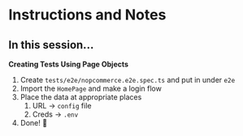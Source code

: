 # Instructions and Notes

## In this session...

**Creating Tests Using Page Objects**
1. Create `tests/e2e/nopcommerce.e2e.spec.ts` and put in under `e2e`
2. Import the `HomePage` and make a login flow
3. Place the data at appropriate places
   1. URL -> `config` file
   2. Creds -> `.env`
4. Done! 🎉
